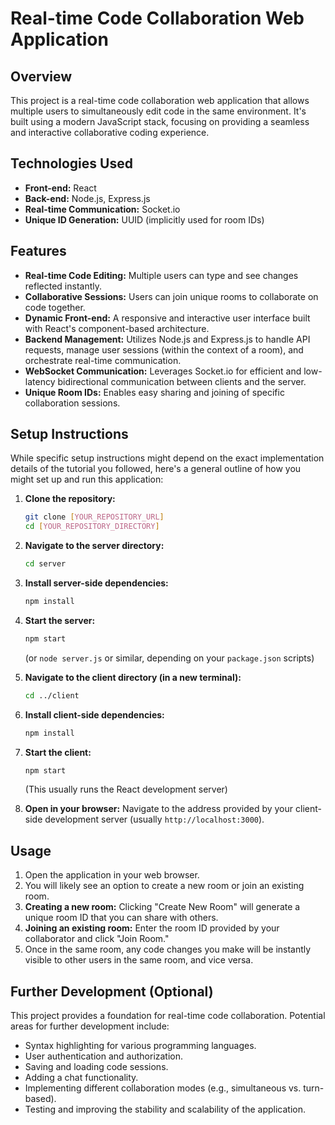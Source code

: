 # Real-time Code Collaboration Web Application

## Overview

This project is a real-time code collaboration web application that allows multiple users to simultaneously edit code in the same environment. It's built using a modern JavaScript stack, focusing on providing a seamless and interactive collaborative coding experience.

## Technologies Used

* **Front-end:** React
* **Back-end:** Node.js, Express.js
* **Real-time Communication:** Socket.io
* **Unique ID Generation:** UUID (implicitly used for room IDs)

## Features

* **Real-time Code Editing:** Multiple users can type and see changes reflected instantly.
* **Collaborative Sessions:** Users can join unique rooms to collaborate on code together.
* **Dynamic Front-end:** A responsive and interactive user interface built with React's component-based architecture.
* **Backend Management:** Utilizes Node.js and Express.js to handle API requests, manage user sessions (within the context of a room), and orchestrate real-time communication.
* **WebSocket Communication:** Leverages Socket.io for efficient and low-latency bidirectional communication between clients and the server.
* **Unique Room IDs:** Enables easy sharing and joining of specific collaboration sessions.

## Setup Instructions

While specific setup instructions might depend on the exact implementation details of the tutorial you followed, here's a general outline of how you might set up and run this application:

1.  **Clone the repository:**
    ```bash
    git clone [YOUR_REPOSITORY_URL]
    cd [YOUR_REPOSITORY_DIRECTORY]
    ```

2.  **Navigate to the server directory:**
    ```bash
    cd server
    ```

3.  **Install server-side dependencies:**
    ```bash
    npm install
    ```

4.  **Start the server:**
    ```bash
    npm start
    ```
    (or `node server.js` or similar, depending on your `package.json` scripts)

5.  **Navigate to the client directory (in a new terminal):**
    ```bash
    cd ../client
    ```

6.  **Install client-side dependencies:**
    ```bash
    npm install
    ```

7.  **Start the client:**
    ```bash
    npm start
    ```
    (This usually runs the React development server)

8.  **Open in your browser:** Navigate to the address provided by your client-side development server (usually `http://localhost:3000`).

## Usage

1.  Open the application in your web browser.
2.  You will likely see an option to create a new room or join an existing room.
3.  **Creating a new room:** Clicking "Create New Room" will generate a unique room ID that you can share with others.
4.  **Joining an existing room:** Enter the room ID provided by your collaborator and click "Join Room."
5.  Once in the same room, any code changes you make will be instantly visible to other users in the same room, and vice versa.

## Further Development (Optional)

This project provides a foundation for real-time code collaboration. Potential areas for further development include:

* Syntax highlighting for various programming languages.
* User authentication and authorization.
* Saving and loading code sessions.
* Adding a chat functionality.
* Implementing different collaboration modes (e.g., simultaneous vs. turn-based).
* Testing and improving the stability and scalability of the application.

